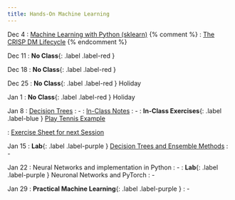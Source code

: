 ```yaml
---
title: Hands-On Machine Learning
---
```


Dec 4
: [Machine Learning with Python (sklearn)](../assets/course_material/notebooks/06_MachineLearning-Basicssklearn.ipynb)
{% comment %}
  : [The CRISP DM Lifecycle](https://www.datascience-pm.com/crisp-dm-2/)
{% endcomment %}

Dec 11
: **No Class**{: .label .label-red }


Dec 18
: **No Class**{: .label .label-red } 

Dec 25
: **No Class**{: .label .label-red } Holiday

Jan 1
: **No Class**{: .label .label-red } Holiday

Jan 8
: [Decision Trees](../assets/course_material/pdf/slides_dt.pdf)
  : -
: [In-Class Notes](../assets/course_material/pdf/20250108_lecture_notes_dt.pdf)
  : -
: **In-Class Exercises**{: .label .label-blue } [Play Tennis Example](../assets/course_material/pdf/dt_play_tennis_hands-on.pdf)

  : [Exercise Sheet for next Session](../assets/course_material/pdf/classical_ml.pdf)

Jan 15
: **Lab**{: .label .label-purple } [Decision Trees and Ensemble Methods](../assets/course_material/pdf/classical_ml.pdf)
  : -

Jan 22
: Neural Networks and implementation in Python
  : -
: **Lab**{: .label .label-purple } Neuronal Networks and PyTorch
  : -
  
Jan 29
: **Practical Machine Learning**{: .label .label-purple }
  : -
